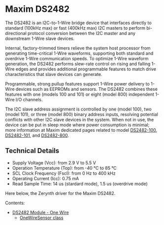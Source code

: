 # Maxim DS2482

The DS2482 is an I2C-to-1-Wire bridge device that interfaces directly to standard (100kHz max) or fast (400kHz max) I2C masters to perform bi-directional protocol conversion between the I2C master and any downstream 1-Wire slave devices.

Internal, factory-trimmed timers relieve the system host processor from generating time-critical 1-Wire waveforms, supporting both standard and overdrive 1-Wire communication speeds. To optimize 1-Wire waveform generation, the DS2482 performs slew-rate control on rising and falling 1-Wire edges and provides additional programmable features to match drive characteristics that slave devices can generate.

Programmable, strong pullup features support 1-Wire power delivery to 1-Wire devices such as EEPROMs and sensors. The DS2482 combines these features with one (models 100 and 101) or eight (model 800) independent 1-Wire I/O channels.

The I2C slave address assignment is controlled by one (model 100), two (model 101), or three (model 800) binary address inputs, resolving potential conflicts with other I2C slave devices in the system. When not in use, the device can be put in sleep mode where power consumption is minimal; more information at Maxim dedicated pages related to model [DS2482-100](https://www.maximintegrated.com/en/products/interface/controllers-expanders/DS2482-100.html), [DS2482-101](https://www.maximintegrated.com/en/products/interface/controllers-expanders/DS2482-101.html), and [DS2482-800](https://www.maximintegrated.com/en/products/interface/controllers-expanders/DS2482-800.html).

## Technical Details


* Supply Voltage (Vcc): from 2.9 V to 5.5 V
* Operation Temperature (Top): from -40 °C to 85 °C
* SCL Clock Frequency (Fscl): from 0 Hz to 400 kHz
* Operating Current (Icc): 0.75 mA
* Read Sample Time: 14 us (stardard mode), 1.5 us (overdrive mode)

Here below, the Zerynth driver for the Maxim DS2482.


Contents:

-   [DS2482 Module - One Wire](/latest/reference/libs/maxim/ds2482/docs/ds2482/)
    -   [OneWireSensor class](/latest/reference/libs/maxim/ds2482/docs/ds2482/#onewiresensor-class)
<!--stackedit_data:
eyJoaXN0b3J5IjpbLTE1Njk5NDkwMzVdfQ==
-->
